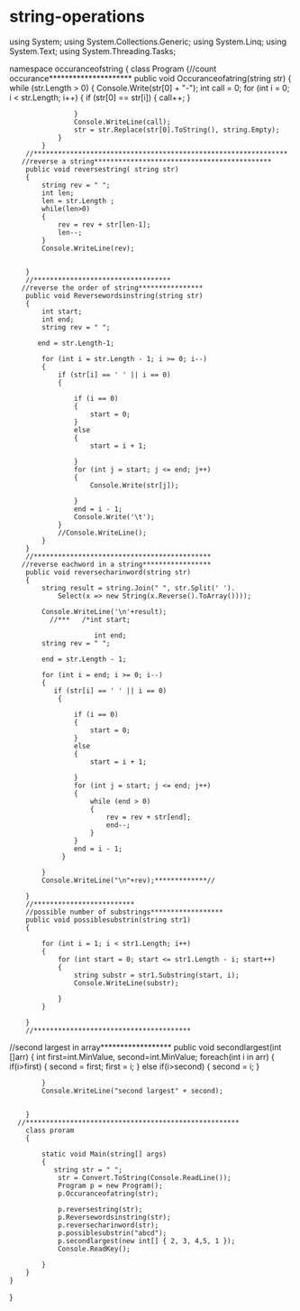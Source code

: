 # string-operations
using System;
using System.Collections.Generic;
using System.Linq;
using System.Text;
using System.Threading.Tasks;

namespace occuranceofstring
{
    class Program
    {//count occurance*********************
        public void Occuranceofatring(string str)
        {
                while (str.Length > 0)
                {
                    Console.Write(str[0] + "-");
                    int call = 0;
                    for (int i = 0; i < str.Length; i++)
                    {
                        if (str[0] == str[i])
                        {
                            call++;
                        }
                        
                    }
                    Console.WriteLine(call);
                    str = str.Replace(str[0].ToString(), string.Empty);
                }
            }
        //***************************************************************
       //reverse a string********************************************
        public void reversestring( string str)
        {
            string rev = " ";
            int len;
            len = str.Length ;
            while(len>0)
            {
                rev = rev + str[len-1];
                len--;
            }
            Console.WriteLine(rev);

            
        }
        //**********************************
       //reverse the order of string****************
        public void Reversewordsinstring(string str)
        {
            int start;
            int end;
            string rev = " ";

           end = str.Length-1;

            for (int i = str.Length - 1; i >= 0; i--)
            {
                if (str[i] == ' ' || i == 0)
                {

                    if (i == 0)
                    {
                        start = 0;
                    }
                    else
                    {
                        start = i + 1;
                     
                    }
                    for (int j = start; j <= end; j++)
                    {
                        Console.Write(str[j]);
                        
                    }
                    end = i - 1;
                    Console.Write('\t');
                }
                //Console.WriteLine();
            } 
        }
        //********************************************
       //reverse eachword in a string*****************
        public void reversecharinword(string str)
        {
            string result = string.Join(" ", str.Split(' ').
                Select(x => new String(x.Reverse().ToArray())));

            Console.WriteLine('\n'+result);
              //***   /*int start;
           
                         int end;
            string rev = " ";

            end = str.Length - 1;

            for (int i = end; i >= 0; i--)
            {
               if (str[i] == ' ' || i == 0)
                {

                    if (i == 0)
                    {
                        start = 0;
                    }
                    else
                    {
                        start = i + 1;

                    }
                    for (int j = start; j <= end; j++)
                    {
                        while (end > 0)
                        {
                            rev = rev + str[end];
                            end--;
                        }
                    }
                    end = i - 1;
                 }
               
            }
            Console.WriteLine("\n"+rev);*************//

        }
        //*************************
        //possible number of substrings******************
        public void possiblesubstrin(string str1)
        {
        
            for (int i = 1; i < str1.Length; i++)
            {
                for (int start = 0; start <= str1.Length - i; start++)
                {
                    string substr = str1.Substring(start, i);
                    Console.WriteLine(substr);
                    
                }
            }
           
        }
        //***************************************
//second largest in array******************
        public void secondlargest(int []arr)
        {
            int  first=int.MinValue, second=int.MinValue;
            foreach(int i in arr)
            {
                if(i>first)
                {
                    second = first;
                    first = i;
                }
                else if(i>second)
                {
                    second = i;
                }
                
            }
            Console.WriteLine("second largest" + second);
  
            
        }
      //*****************************************************
        class proram
        {

            static void Main(string[] args)
            {
               string str = " ";
                str = Convert.ToString(Console.ReadLine());
                Program p = new Program();
                p.Occuranceofatring(str);
                 
                p.reversestring(str);
                p.Reversewordsinstring(str);
                p.reversecharinword(str);
                p.possiblesubstrin("abcd");
                p.secondlargest(new int[] { 2, 3, 4,5, 1 });
                Console.ReadKey();

            }
        }
    }
}
